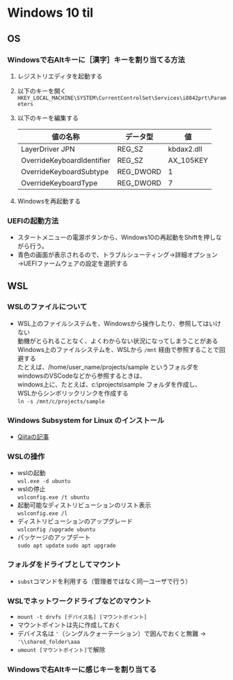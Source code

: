 # Windows 10 til
## OS
### Windowsで右Altキーに［漢字］キーを割り当てる方法
  1. レジストリエディタを起動する
  1. 以下のキーを開く  
     `HKEY_LOCAL_MACHINE\SYSTEM\CurrentControlSet\Services\i8042prt\Parameters`
  1. 以下のキーを編集する  

      |値の名称 |データ型 |値 |  
      |---|---|---|  
      |LayerDriver JPN|REG_SZ|kbdax2.dll|
      |OverrideKeyboardIdentifier|REG_SZ|AX_105KEY|
      |OverrideKeyboardSubtype|REG_DWORD|1|
      |OverrideKeyboardType|REG_DWORD|7|
  1. Windowsを再起動する

### UEFIの起動方法
  - スタートメニューの電源ボタンから、Windows10の再起動をShiftを押しながら行う。
  - 青色の画面が表示されるので、トラブルシューティング→詳細オプション→UEFIファームウェアの設定を選択する

##  WSL
### WSLのファイルについて
  - WSL上のファイルシステムを、Windowsから操作したり、参照してはいけない  
    動機がとられることなく、よくわからない状況になってしまうことがある  
    Windows上のファイルシステムを、WSLから `/mnt` 経由で参照することで回避する  
    たとえば、/home/user_name/projects/sample というフォルダを  
    windowsのVSCodeなどから参照するときは、  
    windows上に、たとえば、c:\projects\sample フォルダを作成し、  
    WSLからシンボリックリンクを作成する  
      `ln -s /mnt/c/projects/sample`

### Windows Subsystem for Linux のインストール
  - [Qiitaの記事](https://qiita.com/Aruneko/items/c79810b0b015bebf30bb)

### WSLの操作
  - wslの起動  
    `wsl.exe -d ubuntu`
  - wslの停止  
    `wslconfig.exe /t ubuntu`
  - 起動可能なディストリビューションのリスト表示  
    `wslconfig.exe /l`
  - ディストリビューションのアップグレード  
    `wslconfig /upgrade ubuntu`
  - パッケージのアップデート  
    `sudo apt update`
    `sudo apt upgrade`

### フォルダをドライブとしてマウント
  - `subst`コマンドを利用する（管理者ではなく同一ユーザで行う）

### WSLでネットワークドライブなどのマウント
  - `mount -t drvfs [デバイス名] [マウントポイント]`
  - マウントポイントは先に作成しておく
  - デバイス名は `'`（シングルクォーテーション）で囲んでおくと無難 → `'\\shared_folder\aaa`
  - `umount [マウントポイント]`で解除

### Windowsで右Altキーに感じキーを割り当てる
